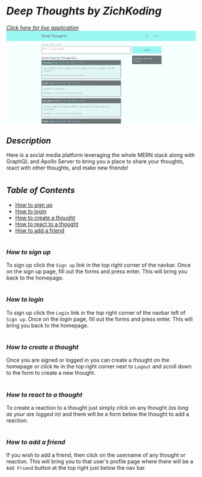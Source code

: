 # ***Deep Thoughts by ZichKoding***

[*Click here for live application*](https://deepthoughts-zichkoding.herokuapp.com)
![photo of Deep Thoughts](./DeepThoughts.jpg)

## ***Description***
Here is a social media platform leveraging the whole MERN stack along with GraphQL and Apollo Server to bring you a place to share your thoughts, react with other thoughts, and make new friends!
#
## *Table of Contents*
* [How to sign up](#How-to-sign-up)
* [How to login](#How-to-login)
* [How to create a thought](#How-to-create-a-thought)
* [How to react to a thought](#How-to-react-to-a-thought)
* [How to add a friend](#How-to-add-a-friend)
#
### ***How to sign up***
To sign up click the `Sign up` link in the top right corner of the navbar. Once on the sign up page, fill out the forms and press enter. This will bring you back to the homepage.
#
### ***How to login***
To sign up click the `Login` link in the top right corner of the navbar left of `Sign up`. Once on the login page, fill out the forms and press enter. This will bring you back to the homepage.
#
### ***How to create a thought***
Once you are signed or logged in you can create a thought on the homepage or click `Me` in the top right corner next to `Logout` and scroll down to the form to create a new thought.
#
### ***How to react to a thought***
To create a reaction to a thought just simply click on any thought *(as long as your are logged in)* and there will be a form below the thought to add a reaction.
#
### ***How to add a friend***
If you wish to add a friend, then click on the username of any thought or reaction. This will bring you to that user's profile page where there will be a `Add Friend` button at the top right just below the nav bar. 
#